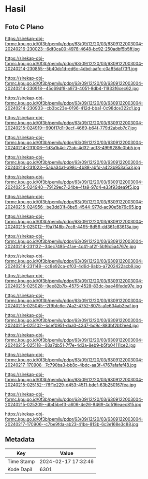 # Hasil

## Foto C Plano

https://sirekap-obj-formc.kpu.go.id/0f3b/pemilu/pdpr/63/09/12/20/03/6309122003004-20240216-230023--6df0ca00-4976-4648-bc92-250adbf5b5ff.jpg

https://sirekap-obj-formc.kpu.go.id/0f3b/pemilu/pdpr/63/09/12/20/03/6309122003004-20240214-230855--5b40dc1d-ed6c-4dbd-aafc-c0a85daf73ff.jpg

https://sirekap-obj-formc.kpu.go.id/0f3b/pemilu/pdpr/63/09/12/20/03/6309122003004-20240214-230918--45c69df8-a973-4051-8db4-11933f6cec62.jpg

https://sirekap-obj-formc.kpu.go.id/0f3b/pemilu/pdpr/63/09/12/20/03/6309122003004-20240214-230933--cb3bc23e-0196-412d-bba1-0c98dce322c1.jpg

https://sirekap-obj-formc.kpu.go.id/0f3b/pemilu/pdpr/63/09/12/20/03/6309122003004-20240215-024919--990f17d1-9ecf-4669-b64f-779d2abeb7c7.jpg

https://sirekap-obj-formc.kpu.go.id/0f3b/pemilu/pdpr/63/09/12/20/03/6309122003004-20240214-231006--1d3a1b4d-72ab-4d32-ac13-4999288c0bb5.jpg

https://sirekap-obj-formc.kpu.go.id/0f3b/pemilu/pdpr/63/09/12/20/03/6309122003004-20240214-231023--5aba34a1-a98c-4b88-abfd-a423b953a5a3.jpg

https://sirekap-obj-formc.kpu.go.id/0f3b/pemilu/pdpr/63/09/12/20/03/6309122003004-20240215-024940--79129ec7-24be-4fa9-97d4-e33f93dea9f5.jpg

https://sirekap-obj-formc.kpu.go.id/0f3b/pemilu/pdpr/63/09/12/20/03/6309122003004-20240215-024956--be3dd31f-8be5-4544-977d-ac90e5b76c95.jpg

https://sirekap-obj-formc.kpu.go.id/0f3b/pemilu/pdpr/63/09/12/20/03/6309122003004-20240215-025012--f9a7f48b-7cc8-4495-8d56-dd361c83613a.jpg

https://sirekap-obj-formc.kpu.go.id/0f3b/pemilu/pdpr/63/09/12/20/03/6309122003004-20240214-231132--34ec7485-41ae-4c41-af2f-5b16c5a4767e.jpg

https://sirekap-obj-formc.kpu.go.id/0f3b/pemilu/pdpr/63/09/12/20/03/6309122003004-20240214-231148--cc8e92ca-df03-4d6d-9abb-a7202422acb9.jpg

https://sirekap-obj-formc.kpu.go.id/0f3b/pemilu/pdpr/63/09/12/20/03/6309122003004-20240215-025028--9ee82b7b-4575-4528-83dc-bae46fede97e.jpg

https://sirekap-obj-formc.kpu.go.id/0f3b/pemilu/pdpr/63/09/12/20/03/6309122003004-20240215-025045--2f9bfc6e-74a2-4752-8075-a1e634ab2eaf.jpg

https://sirekap-obj-formc.kpu.go.id/0f3b/pemilu/pdpr/63/09/12/20/03/6309122003004-20240215-025102--bcef0951-daa0-43d7-bc9c-883bf2b12ee4.jpg

https://sirekap-obj-formc.kpu.go.id/0f3b/pemilu/pdpr/63/09/12/20/03/6309122003004-20240215-025118--03a7db51-7f7e-4d3a-8eb9-b5fb04111ce2.jpg

https://sirekap-obj-formc.kpu.go.id/0f3b/pemilu/pdpr/63/09/12/20/03/6309122003004-20240217-170908--7c790ba3-bb8c-4bdc-aa3f-4767afafef48.jpg

https://sirekap-obj-formc.kpu.go.id/0f3b/pemilu/pdpr/63/09/12/20/03/6309122003004-20240215-025152--76f1e229-d453-4511-bdcf-63b250167fea.jpg

https://sirekap-obj-formc.kpu.go.id/0f3b/pemilu/pdpr/63/09/12/20/03/6309122003004-20240215-025209--db45bef3-a606-4e26-8469-4d516eaec815.jpg

https://sirekap-obj-formc.kpu.go.id/0f3b/pemilu/pdpr/63/09/12/20/03/6309122003004-20240217-170906--c7be9fda-ab23-41be-813b-6c3e168e3c88.jpg


## Metadata

| Key        | Value               |
| ---------- | ------------------- |
| Time Stamp | 2024-02-17 17:32:46 |
| Kode Dapil | 6301                |



